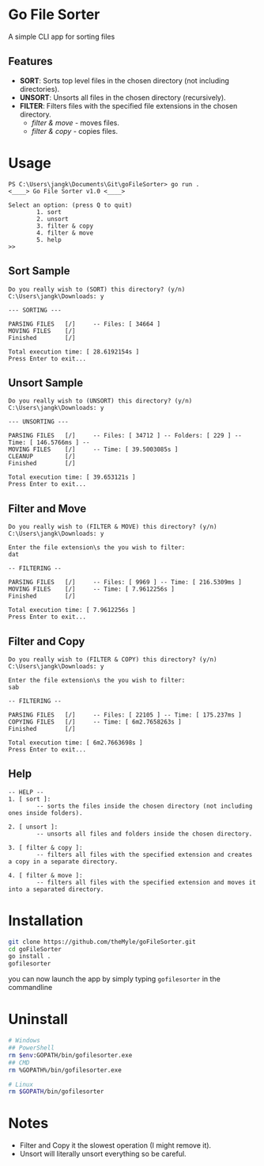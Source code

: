 # Go File Sorter

A simple CLI app for sorting files

## Features

- **SORT**: Sorts top level files in the chosen directory (not including
  directories).
- **UNSORT**: Unsorts all files in the chosen directory (recursively).
- **FILTER**: Filters files with the specified file extensions in the chosen
  directory.
  - _filter & move_ - moves files.
  - _filter & copy_ - copies files.

# Usage

```
PS C:\Users\jangk\Documents\Git\goFileSorter> go run .
<____> Go File Sorter v1.0 <____>

Select an option: (press Q to quit)
        1. sort
        2. unsort
        3. filter & copy
        4. filter & move
        5. help
>>
```

## Sort Sample

```
Do you really wish to (SORT) this directory? (y/n)
C:\Users\jangk\Downloads: y

--- SORTING ---

PARSING FILES   [/]     -- Files: [ 34664 ]
MOVING FILES    [/]
Finished        [/]

Total execution time: [ 28.6192154s ]
Press Enter to exit...
```

## Unsort Sample

```
Do you really wish to (UNSORT) this directory? (y/n)
C:\Users\jangk\Downloads: y

--- UNSORTING ---

PARSING FILES   [/]     -- Files: [ 34712 ] -- Folders: [ 229 ] -- Time: [ 146.5766ms ] --
MOVING FILES    [/]     -- Time: [ 39.5003085s ]
CLEANUP         [/]
Finished        [/]

Total execution time: [ 39.653121s ]
Press Enter to exit...
```

## Filter and Move

```
Do you really wish to (FILTER & MOVE) this directory? (y/n)
C:\Users\jangk\Downloads: y

Enter the file extension\s the you wish to filter:
dat

-- FILTERING --

PARSING FILES   [/]     -- Files: [ 9969 ] -- Time: [ 216.5309ms ]
MOVING FILES    [/]     -- Time: [ 7.9612256s ]
Finished        [/]

Total execution time: [ 7.9612256s ]
Press Enter to exit...
```

## Filter and Copy

```
Do you really wish to (FILTER & COPY) this directory? (y/n)
C:\Users\jangk\Downloads: y

Enter the file extension\s the you wish to filter:
sab

-- FILTERING --

PARSING FILES   [/]     -- Files: [ 22105 ] -- Time: [ 175.237ms ]
COPYING FILES   [/]     -- Time: [ 6m2.7658263s ]
Finished        [/]

Total execution time: [ 6m2.7663698s ] 
Press Enter to exit...
```

## Help

```
-- HELP --
1. [ sort ]:
        -- sorts the files inside the chosen directory (not including ones inside folders).

2. [ unsort ]:
        -- unsorts all files and folders inside the chosen directory.

3. [ filter & copy ]:
        -- filters all files with the specified extension and creates a copy in a separate directory.

4. [ filter & move ]:
        -- filters all files with the specified extension and moves it into a separated directory.
```

# Installation

```bash
git clone https://github.com/theMyle/goFileSorter.git
cd goFileSorter
go install .
gofilesorter
```
you can now launch the app by simply typing `gofilesorter` in the commandline 

# Uninstall

```bash
# Windows
## PowerShell
rm $env:GOPATH/bin/gofilesorter.exe
## CMD
rm %GOPATH%/bin/gofilesorter.exe

# Linux
rm $GOPATH/bin/gofilesorter
```

# Notes

- Filter and Copy it the slowest operation (I might remove it).
- Unsort will literally unsort everything so be careful.
